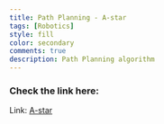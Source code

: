```yaml
---
title: Path Planning - A-star
tags: [Robotics]
style: fill
color: secondary
comments: true
description: Path Planning algorithm 
---
```


### Check the link here:

Link: [A-star](https://medium.com/@cheedellavamsikishore/robotic-path-planning-a-star-96a2c8f9467d)
